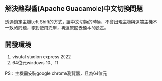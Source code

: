 ## 解決酪梨醬(Apache Guacamole)中文切換問題

透過鎖定主機Left Shift的方式，讓中文切換的時候，不會出現主機與遠端主機不一致的問題，等到使用完畢，再還原回去遠本的設定。

## 開發環境
1. visutal studion express 2022
2. 64位元windows 10、11

PS：主機需安裝google chrome瀏覽器，且為64位元



